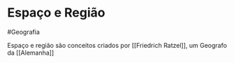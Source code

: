 # Espaço e Região
#Geografia

Espaço e região são conceitos criados por [[Friedrich Ratzel]], um Geografo da [[Alemanha]]